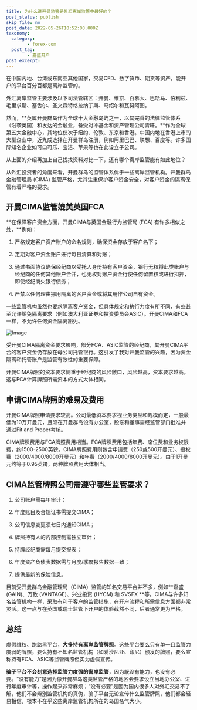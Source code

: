 ```yaml
---
title: 为什么说开曼监管是外汇离岸监管中最好的？
post_status: publish
skip_file: no
post_date: 2022-05-26T10:52:00.000Z
taxonomy:
  category:
        - forex-com
  post_tag:
        - 嘉盛开户
post_excerpt: 
---
```

在中国内地、台湾或东南亚其他国家，交易CFD、数字货币、期货等资产，能开户的平台百分百都是离岸监管的。

外汇离岸监管主要涉及以下司法管辖区：开曼、维京、百慕大、巴哈马、伯利兹、毛里求斯、塞舌尔、圣文森特格拉纳丁斯、马绍尔和瓦努阿图。

然而，**英属开曼群岛作为全球十大金融岛屿之一，以其完善的法律监管体系（沿袭英国）和发达的金融业，备受对冲基金和资产管理公司青睐。**作为全球第五大金融中心，其地位仅次于纽约、伦敦、东京和香港。中国内地在香港上市的大型企业中，近九成选择在开曼群岛注册，例如阿里巴巴、联想、百度等。许多国际知名企业如可口可乐、宝洁、苹果等也在此设立子公司。

从上面的介绍再加上自己找找资料对比一下，还有哪个离岸监管能有如此地位？

从外汇投资者的角度来看，开曼群岛的监管体系优于一些离岸监管机构。开曼群岛金融管理局 (CIMA) 监管严格，尤其注重保护客户资金安全，对客户资金的隔离保管有着严格的要求。

## 开曼CIMA监管媲美英国FCA

**在保障客户资金方面，开曼CIMA与英国金融行为监管局 (FCA) 有许多相似之处，**例如：

1. 严格规定客户资产账户的命名规则，确保资金存放于客户名下；

1. 定期对客户资金账户进行每日清算和对账；

1. 通过书面协议确保经纪商以受托人身份持有客户资金，银行无权将此类账户与经纪商的任何其他账户合并，也无权对账户资金行使任何留置权或进行扣押，即使经纪商欠银行债务；

1. 严禁以任何理由挪用隔离的客户资金或将其用作公司自有资金。

一些监管机构虽然也要求隔离客户资金，但具体规定和执行力度有所不同，有些甚至允许豁免隔离要求（例如澳大利亚证券和投资委员会ASIC）。开曼CIMA和FCA一样，不允许任何资金隔离豁免。

![Image](https://prod-files-secure.s3.us-west-2.amazonaws.com/39ed1227-6d7d-4570-be36-9ccd4a2c4241/bd849744-3fcb-4a37-8312-357962c8f065/image.png?X-Amz-Algorithm=AWS4-HMAC-SHA256&X-Amz-Content-Sha256=UNSIGNED-PAYLOAD&X-Amz-Credential=ASIAZI2LB466SCU3EDVW%2F20250408%2Fus-west-2%2Fs3%2Faws4_request&X-Amz-Date=20250408T041351Z&X-Amz-Expires=3600&X-Amz-Security-Token=IQoJb3JpZ2luX2VjEPT%2F%2F%2F%2F%2F%2F%2F%2F%2F%2FwEaCXVzLXdlc3QtMiJIMEYCIQCF7MmsAkUepDEqSZlomMNylO1RTe8nsSb2kh7dRJYsawIhAObKEqf5JTtKwKcdjdgEseTtf7Fk6ZGL0MyFLnqFGkKqKv8DCG0QABoMNjM3NDIzMTgzODA1IgwTzbH1BKlzMvHISQ0q3APudX5DAwdtWHldIjwLt2FLxJoiwCTlLSAUr6RoYgR692nwsGZDMgjWlHtkWCx46nozUY7VwFTJApcf65%2Fhaeqz5uv1G3Z7meLBJaWLMZl7sEQ1WII0Njd7%2FJ23E%2FdHYihyCLB9M6F9%2BLBF8StC6socb4vc0hftSy5Pe0Sav8S6yb5HDh%2BTPnDWNqDMLEyoilB5XZXXo6VtHbNo1C30xCVOqnkyCM1XXmYSU6pm%2ByI4fAeMXs2HJxfMeUL%2F%2BnXddCxQrjtGYy4vbGIPFix4zETLKTPfpTnyp2LHgFfNBqG59hAKDqmxDFMPAO0HXh1keGlAOg2MeOPE0eWazXAQwU9%2FUB2%2BWNY%2FJqsMVxt4MTdsUzoY%2FJl%2BiGVMkwC6zNCf2NeJrzSXL9YRScBpn7iET%2F0eEL3RiDj1h02%2FMiR6SIYqH5LXYOtLAKsVmDMw0OGcjfTBfnIwjA8Cwy3%2B%2FGQRxJz9MybJg9rU7csokN%2FcRTfgCkHnvc2FGUnvtRGLhOhgMW4ZljkAJbiWajVi32qmSQEq%2F%2FhBS%2BcE%2F3diycrhrWHJYH69TsmB4tfdlsFyznqwHQ1VAVax1BIIJ19l8YMvfqlLVE6kNo8%2B8yRbvCwZKNfSTJY5ibJmiT7PzgpxzDDLt9K%2FBjqkARZWLcFzhEqLxAAw3Ep%2FdPzxUKQHN9YUhhrHfgjrGHXZ1oFfjSgdPPyrQLZRqrLpxeEXxm2lZYmFpL9zfUx04GggLBdgx7UJ4wfywK%2B5HLRyx9oyR%2BoZgxWoFjJIh2ptnBXRRxTZI26iTX1FsrMnRA07d6c4O079UQd5EkJJqx%2F9i3R3ErzVKksRzONDlCoIrZsbaGp9EuMVqUHxY6A6SOrHTqAU&X-Amz-Signature=918cbe2ab74b1d8d3bb43483f7e325b21428e2894c99998302b30eebf6256fbe&X-Amz-SignedHeaders=host&x-id=GetObject)

受开曼CIMA隔离资金要求影响，部分FCA、ASIC监管的经纪商，其开曼CIMA平台的客户资金仍存放在母公司托管银行。这引发了我对开曼监管的兴趣，因为资金隔离和托管账户是监管有效性的重要保障。

开曼CIMA牌照的资本要求侧重于经纪商的风险敞口，风险越高，资本要求越高。这与FCA计算牌照所需资本的方式大体相同。

## **申请CIMA牌照的难易及费用**

开曼CIMA牌照申请要求较高。公司最低资本要求视业务类型和规模而定，一般最低为10万开曼元，且须在开曼群岛设有办公室，股东和董事需经监管部门批准并通过Fit and Proper考核。

CIMA牌照费用与FCA牌照费用相当。FCA牌照费用包括年费、席位费和业务权限费，约1500-2500英镑。CIMA牌照费用则包含申请费（250或500开曼元）、授权费（2000/4000/8000开曼元）和年费（2000/4000/8000开曼元）。由于1开曼元约等于0.95英镑，两种牌照费用大体相当。

## CIMA监管牌照公司需遵守哪些监管要求？

1. 公司账户需每年审计；

1. 年度账目及合规证书需提交CIMA；

1. 公司信息变更须七日内通知CIMA；

1. 牌照持有人的内部控制需独立审计；

1. 持牌经纪商需每月提交报表；

1. 年度资产负债表数据需与月度/季度报告数据一致；

1. 提供最新的保险信息。

目前受开曼群岛金融管理局（CIMA）监管的知名交易平台并不多，例如**嘉盛 (GAIN)、万致 (VANTAGE)、兴业投资 (HYCM) 和 SVSFX **等。CIMA与许多知名监管机构一样，采取有利于客户的监管措施，在开户流程和所需信息方面都非常灵活。这一点与在英国或瑞士监管下开户的体验截然不同，后者通常更为严格。

## 总结

虚假维权、跑路黑平台，**大多持有离岸监管牌照**。这些平台要么只有单一且监管力度弱的牌照，要么持有不知名监管机构（如爱沙尼亚、印尼）颁发的牌照，要么宣称持有FCA、ASIC等监管牌照但实为虚假宣传。

**骗子平台不会刻意选择监管力度强的离岸监管**，因为既没有能力，也没有必要。“没有能力”是因为像开曼群岛这类监管严格的地区会要求设立当地办公室、进行年度审计等，操作起来非常麻烦；“没有必要”是因为国内很多人对外汇交易不了解，他们不会辨别监管机构的真伪，骗子平台无论宣传什么监管牌照，他们都会轻易相信，根本不在乎这些离岸监管机构所在的岛国名气大小。